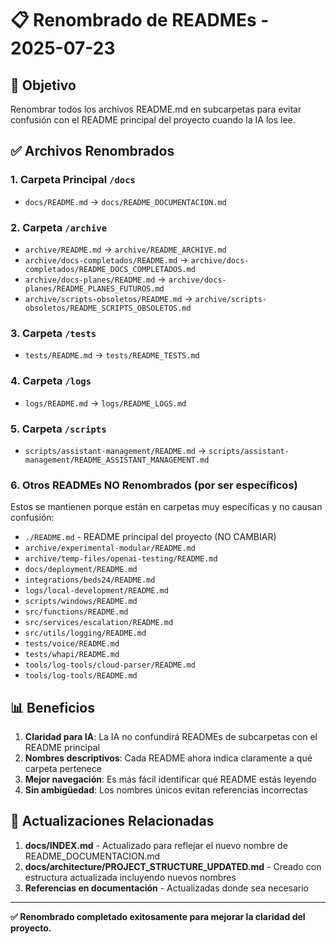 # 📋 Renombrado de READMEs - 2025-07-23

## 🎯 Objetivo
Renombrar todos los archivos README.md en subcarpetas para evitar confusión con el README principal del proyecto cuando la IA los lee.

## ✅ Archivos Renombrados

### 1. Carpeta Principal `/docs`
- `docs/README.md` → `docs/README_DOCUMENTACION.md`

### 2. Carpeta `/archive`
- `archive/README.md` → `archive/README_ARCHIVE.md`
- `archive/docs-completados/README.md` → `archive/docs-completados/README_DOCS_COMPLETADOS.md`
- `archive/docs-planes/README.md` → `archive/docs-planes/README_PLANES_FUTUROS.md`
- `archive/scripts-obsoletos/README.md` → `archive/scripts-obsoletos/README_SCRIPTS_OBSOLETOS.md`

### 3. Carpeta `/tests`
- `tests/README.md` → `tests/README_TESTS.md`

### 4. Carpeta `/logs`
- `logs/README.md` → `logs/README_LOGS.md`

### 5. Carpeta `/scripts`
- `scripts/assistant-management/README.md` → `scripts/assistant-management/README_ASSISTANT_MANAGEMENT.md`

### 6. Otros READMEs NO Renombrados (por ser específicos)
Estos se mantienen porque están en carpetas muy específicas y no causan confusión:
- `./README.md` - README principal del proyecto (NO CAMBIAR)
- `archive/experimental-modular/README.md`
- `archive/temp-files/openai-testing/README.md`
- `docs/deployment/README.md`
- `integrations/beds24/README.md`
- `logs/local-development/README.md`
- `scripts/windows/README.md`
- `src/functions/README.md`
- `src/services/escalation/README.md`
- `src/utils/logging/README.md`
- `tests/voice/README.md`
- `tests/whapi/README.md`
- `tools/log-tools/cloud-parser/README.md`
- `tools/log-tools/README.md`

## 📊 Beneficios

1. **Claridad para IA**: La IA no confundirá READMEs de subcarpetas con el README principal
2. **Nombres descriptivos**: Cada README ahora indica claramente a qué carpeta pertenece
3. **Mejor navegación**: Es más fácil identificar qué README estás leyendo
4. **Sin ambigüedad**: Los nombres únicos evitan referencias incorrectas

## 🔄 Actualizaciones Relacionadas

1. **docs/INDEX.md** - Actualizado para reflejar el nuevo nombre de README_DOCUMENTACION.md
2. **docs/architecture/PROJECT_STRUCTURE_UPDATED.md** - Creado con estructura actualizada incluyendo nuevos nombres
3. **Referencias en documentación** - Actualizadas donde sea necesario

---

**✅ Renombrado completado exitosamente para mejorar la claridad del proyecto.**